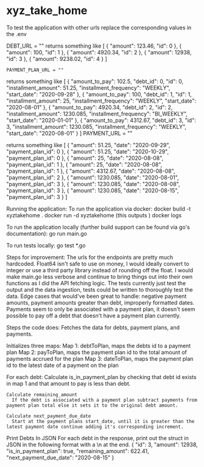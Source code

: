 # xyz_take_home

To test the application with other urls replace the corresponding values in the .env
  
  DEBT_URL = ""
	returns something like [
  {
    "amount": 123.46,
    "id": 0
  },
  {
    "amount": 100,
    "id": 1
  },
  {
    "amount": 4920.34,
    "id": 2
  },
  {
    "amount": 12938,
    "id": 3
  },
  {
    "amount": 9238.02,
    "id": 4
  }
]


	PAYMENT_PLAN_URL = ""
returns something like 
[
  {
    "amount_to_pay": 102.5,
    "debt_id": 0,
    "id": 0,
    "installment_amount": 51.25,
    "installment_frequency": "WEEKLY",
    "start_date": "2020-09-28"
  },
  {
    "amount_to_pay": 100,
    "debt_id": 1,
    "id": 1,
    "installment_amount": 25,
    "installment_frequency": "WEEKLY",
    "start_date": "2020-08-01"
  },
  {
    "amount_to_pay": 4920.34,
    "debt_id": 2,
    "id": 2,
    "installment_amount": 1230.085,
    "installment_frequency": "BI_WEEKLY",
    "start_date": "2020-01-01"
  },
  {
    "amount_to_pay": 4312.67,
    "debt_id": 3,
    "id": 3,
    "installment_amount": 1230.085,
    "installment_frequency": "WEEKLY",
    "start_date": "2020-08-01"
  }
]
	PAYMENT_URL = ""

 returns something like 
 [
  {
    "amount": 51.25,
    "date": "2020-09-29",
    "payment_plan_id": 0
  },
  {
    "amount": 51.25,
    "date": "2020-10-29",
    "payment_plan_id": 0
  },
  {
    "amount": 25,
    "date": "2020-08-08",
    "payment_plan_id": 1
  },
  {
    "amount": 25,
    "date": "2020-08-08",
    "payment_plan_id": 1
  },
  {
    "amount": 4312.67,
    "date": "2020-08-08",
    "payment_plan_id": 2
  },
  {
    "amount": 1230.085,
    "date": "2020-08-01",
    "payment_plan_id": 3
  },
  {
    "amount": 1230.085,
    "date": "2020-08-08",
    "payment_plan_id": 3
  },
  {
    "amount": 1230.085,
    "date": "2020-08-15",
    "payment_plan_id": 3
  }
]

Running the application:
  To run the application via docker:
    docker build -t xyztakehome .
    docker run -d xyztakehome  (this outputs <container id>)
    docker logs <container id>

  To run the application locally (further build support can be found via go's documentation):
    go run main.go

  To run tests locally: 
    go test *.go
  
Steps for improvement:
  The urls for the endpoints are pretty much hardcoded.
  Float64 isn't safe to use on money, I would ideally convert to integer or use a third party library instead of rounding off the float.
  I would make main.go less verbose and continue to bring things out into their own functions as I did the API fetching logic.
  The tests currently just test the output and the data ingestion, tests could be written to thoroughly test the data. 
  Edge cases that would've been great to handle: negative payment amounts, payment amounts greater than debt, improperly formatted dates.
  Payments seem to only be associated with a payment plan, it doesn't seem possible to pay off a debt that doesn't have a payment plan currently. 
  
Steps the code does:
  Fetches the data for debts, payment plans, and payments.
  
  Initializes three maps:
    Map 1: debtToPlan, maps the debts id to a payment plan
    Map 2: payToPlan, maps the payment plan id to the total amount of payments accrued for the plan
    Map 3: dateToPlan, maps the payment plan id to the latest date of a payment on the plan
   
  For each debt:
    Calculate is_in_payment_plan by checking that debt id exists in map 1 and that amount to pay is less than debt.
    
    Calculate remaining_amount 
      If the debt is associated with a payment plan subtract payments from payment plan total else it sets it to the original debt amount.
      
    Calculate next_payment_due_date
      Start at the payment plans start_date, until it is greater than the latest payment date continue adding it's corresponding increment. 
      
  Print Debts In JSON
    For each debt in the response, print out the struct in JSON in the following format with a \n at the end. 
    {
      "id": 3,
      "amount": 12938,
      "is_in_payment_plan": true,
      "remaining_amount": 622.41,
      "next_payment_due_date": "2020-08-15"
    }
